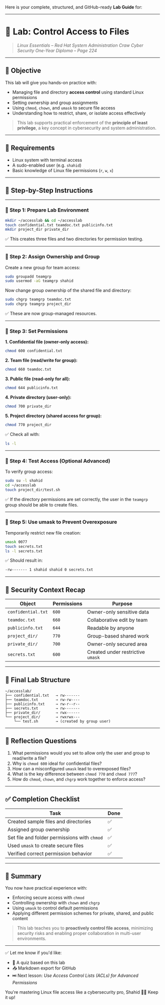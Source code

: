 Here is your complete, structured, and GitHub-ready **Lab Guide** for:

---

# 🧪 **Lab: Control Access to Files**

> *Linux Essentials – Red Hat System Administration*
> *Craw Cyber Security One-Year Diploma – Page 224*

---

## 🎯 Objective

This lab will give you hands-on practice with:

* Managing file and directory **access control** using standard Linux permissions
* Setting ownership and group assignments
* Using `chmod`, `chown`, and `umask` to secure file access
* Understanding how to restrict, share, or isolate access effectively

> This lab supports practical enforcement of the **principle of least privilege**, a key concept in cybersecurity and system administration.

---

## 🧰 Requirements

* Linux system with terminal access
* A sudo-enabled user (e.g. `shahid`)
* Basic knowledge of Linux file permissions (`r`, `w`, `x`)

---

## 🧭 Step-by-Step Instructions

---

### 🔹 **Step 1: Prepare Lab Environment**

```bash
mkdir ~/accesslab && cd ~/accesslab
touch confidential.txt teamdoc.txt publicinfo.txt
mkdir project_dir private_dir
```

✅ This creates three files and two directories for permission testing.

---

### 🔹 **Step 2: Assign Ownership and Group**

Create a new group for team access:

```bash
sudo groupadd teamgrp
sudo usermod -aG teamgrp shahid
```

Now change group ownership of the shared file and directory:

```bash
sudo chgrp teamgrp teamdoc.txt
sudo chgrp teamgrp project_dir
```

✅ These are now group-managed resources.

---

### 🔹 **Step 3: Set Permissions**

**1. Confidential file (owner-only access):**

```bash
chmod 600 confidential.txt
```

**2. Team file (read/write for group):**

```bash
chmod 660 teamdoc.txt
```

**3. Public file (read-only for all):**

```bash
chmod 644 publicinfo.txt
```

**4. Private directory (user-only):**

```bash
chmod 700 private_dir
```

**5. Project directory (shared access for group):**

```bash
chmod 770 project_dir
```

✅ Check all with:

```bash
ls -l
```

---

### 🔹 **Step 4: Test Access (Optional Advanced)**

To verify group access:

```bash
sudo su -l shahid
cd ~/accesslab
touch project_dir/test.sh
```

✅ If the directory permissions are set correctly, the user in the `teamgrp` group should be able to create files.

---

### 🔹 **Step 5: Use umask to Prevent Overexposure**

Temporarily restrict new file creation:

```bash
umask 0077
touch secrets.txt
ls -l secrets.txt
```

✅ Should result in:

```bash
-rw------- 1 shahid shahid 0 secrets.txt
```

---

## 🔐 Security Context Recap

| Object             | Permissions | Purpose                           |
| ------------------ | ----------- | --------------------------------- |
| `confidential.txt` | `600`       | Owner-only sensitive data         |
| `teamdoc.txt`      | `660`       | Collaborative edit by team        |
| `publicinfo.txt`   | `644`       | Readable by anyone                |
| `project_dir/`     | `770`       | Group-based shared work           |
| `private_dir/`     | `700`       | Owner-only secured area           |
| `secrets.txt`      | `600`       | Created under restrictive `umask` |

---

## 📂 Final Lab Structure

```text
~/accesslab/
├── confidential.txt   → rw-------
├── teamdoc.txt        → rw-rw----
├── publicinfo.txt     → rw-r--r--
├── secrets.txt        → rw-------
├── private_dir/       → rwx------
└── project_dir/       → rwxrwx---
    └── test.sh        → (created by group user)
```

---

## 🧠 Reflection Questions

1. What permissions would you set to allow only the user and group to read/write a file?
2. Why is `chmod 600` ideal for confidential files?
3. How can a misconfigured `umask` lead to overexposed files?
4. What is the key difference between `chmod 770` and `chmod 777`?
5. How do `chmod`, `chown`, and `chgrp` work together to enforce access?

---

## ✅ Completion Checklist

| Task                                         | Done |
| -------------------------------------------- | ---- |
| Created sample files and directories         | ✅    |
| Assigned group ownership                     | ✅    |
| Set file and folder permissions with `chmod` | ✅    |
| Used `umask` to create secure files          | ✅    |
| Verified correct permission behavior         | ✅    |

---

## 📎 Summary

You now have practical experience with:

* Enforcing secure access with `chmod`
* Controlling ownership with `chown` and `chgrp`
* Using `umask` to control default permissions
* Applying different permission schemes for private, shared, and public content

> This lab teaches you to **proactively control file access**, minimizing security risks and enabling proper collaboration in multi-user environments.

---

✅ Let me know if you'd like:

* 🧠 A quiz based on this lab
* 📥 Markdown export for GitHub
* ⏭️ Next lesson: *Use Access Control Lists (ACLs) for Advanced Permissions*

You're mastering Linux file access like a cybersecurity pro, Shahid 🔐📂 Keep it up!
